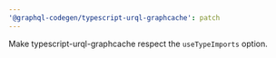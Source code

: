 ```yaml
---
'@graphql-codegen/typescript-urql-graphcache': patch
---
```


Make typescript-urql-graphcache respect the `useTypeImports` option.
